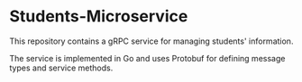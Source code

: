 # Students-Microservice

This repository contains a gRPC service for managing students' information.

The service is implemented in Go and uses Protobuf for defining message types and service methods.
